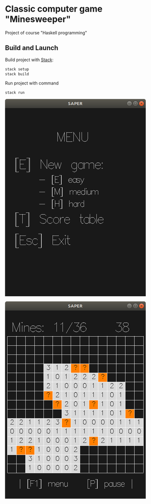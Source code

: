 # Classic computer game "Minesweeper"

Project of course "Haskell programming"

## Build and Launch

Build project with [Stack](https://www.haskellstack.org):

```
stack setup
stack build
```
Run project with command

```
stack run
```

![Menu](https://raw.githubusercontent.com/iden-alex/minesweeper/master/%D0%A1%D0%BD%D0%B8%D0%BC%D0%BE%D0%BA%20%D1%8D%D0%BA%D1%80%D0%B0%D0%BD%D0%B0%20%D0%BE%D1%82%202020-06-06%2014-45-32.png)

![Game](https://github.com/iden-alex/minesweeper/blob/master/%D0%A1%D0%BD%D0%B8%D0%BC%D0%BE%D0%BA%20%D1%8D%D0%BA%D1%80%D0%B0%D0%BD%D0%B0%20%D0%BE%D1%82%202020-06-06%2014-46-54.png)
